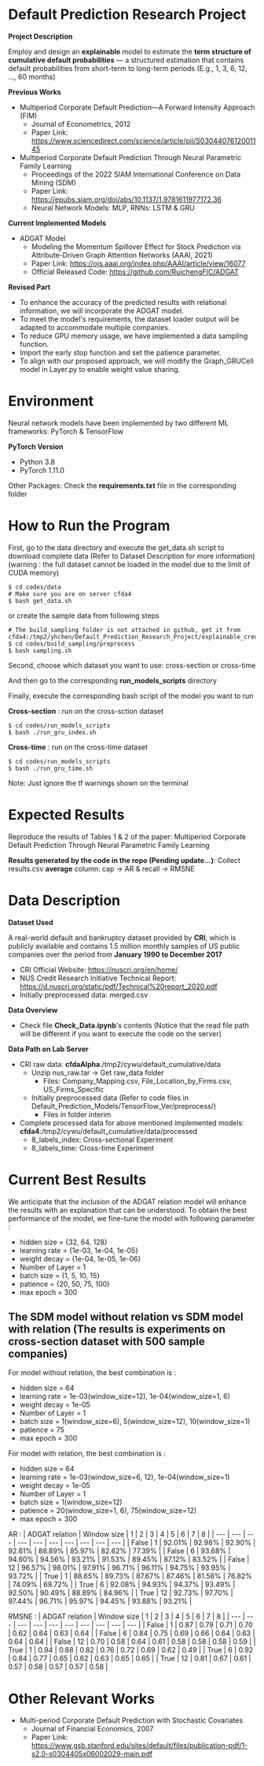 # Default Prediction Research Project

**Project Description**

Employ and design an **explainable** model to estimate the **term structure of cumulative default probabilities** — a structured estimation that contains default probabilities from short-term to long-term periods (E.g., 1, 3, 6, 12, ..., 60 months)

**Previous Works**

* Multiperiod Corporate Default Prediction—A Forward Intensity Approach (FIM)
  * Journal of Econometrics, 2012
  * Paper Link: https://www.sciencedirect.com/science/article/pii/S0304407612001145
* Multiperiod Corporate Default Prediction Through Neural Parametric Family Learning
  * Proceedings of the 2022 SIAM International Conference on Data Mining (SDM)
  * Paper Link: https://epubs.siam.org/doi/abs/10.1137/1.9781611977172.36
  * Neural Network Models: MLP, RNNs: LSTM & GRU

**Current Implemented Models**

* ADGAT Model
  * Modeling the Momentum Spillover Effect for Stock Prediction via Attribute-Driven Graph Attention Networks (AAAI, 2021)
  * Paper Link: https://ojs.aaai.org/index.php/AAAI/article/view/16077
  * Official Released Code: https://github.com/RuichengFIC/ADGAT

**Revised Part**
  * To enhance the accuracy of the predicted results with relational information, we will incorporate the ADGAT model.
  * To meet the model's requirements, the dataset loader output will be adapted to accommodate multiple companies.
  * To reduce GPU memory usage, we have implemented a data sampling function.
  * Import the early stop function and set the patience parameter.
  * To align with our proposed approach, we will modify the Graph_GRUCell model in Layer.py to enable weight value sharing.

# Environment

Neural network models have been implemented by two different ML frameworks: PyTorch & TensorFlow 

**PyTorch Version**
* Python 3.8
* PyTorch 1.11.0

Other Packages: Check the **requirements.txt** file in the corresponding folder

# How to Run the Program

First, go to the data directory and execute the get_data.sh script to download complete data (Refer to Dataset Description for more information)
(warning : the full dataset cannot be loaded in the model due to the limit of CUDA memory)
```
$ cd codes/data
# Make sure you are on server cfda4
$ bash get_data.sh
```
or create the sample data from following steps
```
# The build_sampling folder is not attached in github, get it from cfda4:/tmp2/yhchen/Default_Prediction_Research_Project/explainable_credit/codes/build_sampling
$ cd codes/build_sampling/preprocess
$ bash sampling.sh
```

Second, choose which dataset you want to use: cross-section or cross-time

And then go to the corresponding **run_models_scripts** directory

Finally, execute the corresponding bash script of the model you want to run

**Cross-section** : run on the cross-sction dataset
```
$ cd codes/run_models_scripts
$ bash ./run_gru_index.sh
```
**Cross-time** : run on the cross-time dataset
```
$ cd codes/run_models_scripts
$ bash ./run_gru_time.sh
```
Note: Just ignore the tf warnings shown on the terminal

# Expected Results
Reproduce the results of Tables 1 & 2 of the paper: Multiperiod Corporate Default Prediction Through Neural Parametric Family Learning

**Results generated by the code in the repo (Pending update...)**: Collect results.csv **average** column: cap -> AR & recall -> RMSNE


# Data Description
**Dataset Used**

A real-world default and bankruptcy dataset provided by **CRI**, which is publicly available and contains 1.5 million monthly samples of US public companies over the period from **January 1990 to December 2017**

* CRI Official Website: https://nuscri.org/en/home/
* NUS Credit Research Initiative Technical Report: https://d.nuscri.org/static/pdf/Technical%20report_2020.pdf
* Initially preprocessed data: merged.csv

**Data Overview**
* Check file **Check_Data.ipynb**'s contents (Notice that the read file path will be different if you want to execute the code on the server)

**Data Path on Lab Server**
* CRI raw data: **cfdaAlpha**:/tmp2/cywu/default_cumulative/data
  * Unzip nus_raw.tar -> Get raw_data folder
    * Files: Company_Mapping.csv, File_Location_by_Firms.csv, US_Firms_Specific
  * Initially preprocessed data (Refer to code files in Default_Prediction_Models/TensorFlow_Ver/preprocess/)
    * Files in folder interim 
* Complete processed data for above mentioned implemented models: **cfda4**:/tmp2/cywu/default_cumulative/data/processed
  * 8_labels_index: Cross-sectional Experiment
  * 8_labels_time: Cross-time Experiment

# Current Best Results
We anticipate that the inclusion of the ADGAT relation model will enhance the results with an explanation that can be understood. To obtain the best performance of the model, we fine-tune the model with following parameter :
* hidden size = {32, 64, 128}
* learning rate = {1e-03, 1e-04, 1e-05}
* weight decay = {1e-04, 1e-05, 1e-06}
* Number of Layer = 1
* batch size = {1, 5, 10, 15}
* patience = {20, 50, 75, 100}
* max epoch = 300

## The SDM model without relation vs SDM model with relation (The results is experiments on cross-section dataset with 500 sample companies)

For model without relation, the best combination is :
* hidden size = 64
* learning rate = 1e-03(window_size=12), 1e-04(window_size=1, 6)
* weight decay = 1e-05
* Number of Layer = 1
* batch size = 1(window_size=6), 5(window_size=12), 10(window_size=1)
* patience = 75
* max epoch = 300

For model with relation, the best combination is :
* hidden size = 64
* learning rate = 1e-03(window_size=6, 12), 1e-04(window_size=1)
* weight decay = 1e-05
* Number of Layer = 1
* batch size = 1(window_size=12)
* patience = 20(window_size=1, 6), 75(window_size=12)
* max epoch = 300

AR :
| ADGAT relation | Window size | 1 | 2 | 3 | 4 | 5 | 6 | 7 | 8 |
| --- | --- | --- | --- | --- | --- | --- | --- | --- | --- |
| False | 1 | 92.01% | 92.98% | 92.90% | 92.61% | 88.89% | 85.97% | 82.62% | 77.39% |
| False | 6 | 93.68% | 94.60% | 94.56% | 93.21% | 91.53% | 89.45% | 87.12% | 83.52% |
| False | 12 | 96.57% | 98.01% | 97.91% | 96.71% | 96.11% | 94.75% | 93.95% | 93.72% |
| True | 1 | 88.65% | 89.73% | 87.67% | 87.46% | 81.58% | 76.82% | 74.09% | 69.72% |
| True | 6 | 92.08% |	94.93% |	94.37% |	93.49% |	92.50% |	90.49% |	88.89% |	84.96% |
| True | 12 | 92.73% |	97.70% |	97.44% |	96.71% |	95.97% |	94.45% |	93.88% |	93.21% |

RMSNE :
| ADGAT relation | Window size | 1 | 2 | 3 | 4 | 5 | 6 | 7 | 8 |
| --- | --- | --- | --- | --- | --- | --- | --- | --- | --- |
| False | 1 | 0.87 | 0.79 | 0.71 | 0.70 | 0.62 | 0.64 | 0.63 | 0.64 |
| False | 6 | 0.84 | 0.75 | 0.69 | 0.66 | 0.64 | 0.63 | 0.64 | 0.64 |
| False | 12 | 0.70 | 0.58 | 0.64 | 0.61 | 0.58 | 0.58 | 0.58 | 0.59 |
| True | 1 | 0.94 |	0.88 |	0.82 |	0.76 |	0.72 |	0.69 |	0.62 |	0.49 |
| True | 6 | 0.92 |	0.84 |	0.77 |	0.65 |	0.62 |	0.63 |	0.65 |	0.65 |
| True | 12 | 0.81 |	0.67 |	0.61 |	0.57 |	0.58 |	0.57 |	0.57 |	0.58 |

# Other Relevant Works
* Multi-period Corporate Default Prediction with Stochastic Covariates
  * Journal of Financial Economics, 2007
  * Paper Link: https://www.gsb.stanford.edu/sites/default/files/publication-pdf/1-s2.0-s0304405x06002029-main.pdf
